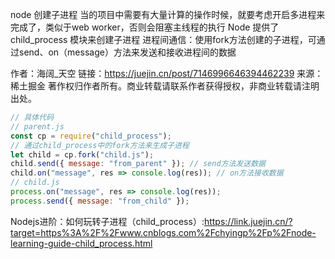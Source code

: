 node 创建子进程
当的项目中需要有大量计算的操作时候，就要考虑开启多进程来完成了，类似于web worker，否则会阻塞主线程的执行
Node 提供了 child_process 模块来创建子进程
进程间通信：使用fork方法创建的子进程，可通过send、on（message）方法来发送和接收进程间的数据


作者：海阔_天空
链接：https://juejin.cn/post/7146996646394462239
来源：稀土掘金
著作权归作者所有。商业转载请联系作者获得授权，非商业转载请注明出处。

```js
// 具体代码
// parent.js
const cp = require("child_process");
// 通过child_process中的fork方法来生成子进程
let child = cp.fork("child.js");
child.send({ message: "from_parent" }); // send方法发送数据
child.on("message", res => console.log(res)); // on方法接收数据
// child.js
process.on("message", res => console.log(res));
process.send({ message: "from_child" });
```

Nodejs进阶：如何玩转子进程（child_process）:https://link.juejin.cn/?target=https%3A%2F%2Fwww.cnblogs.com%2Fchyingp%2Fp%2Fnode-learning-guide-child_process.html
